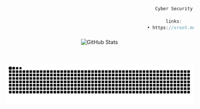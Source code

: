 ```js
                                                        Cyber Security
                        
                                                            links:
                                                     • https://xroot.me

```
###

<p align="center">
    <img src="https://github-readme-streak-stats.herokuapp.com/?user=vmbx" alt="GitHub Stats"> <br><br>
</p></div>

<br clear="both">

<img src="https://raw.githubusercontent.com/vmbx/vmbx/output/snake.svg" alt="Snake animation" />

###
